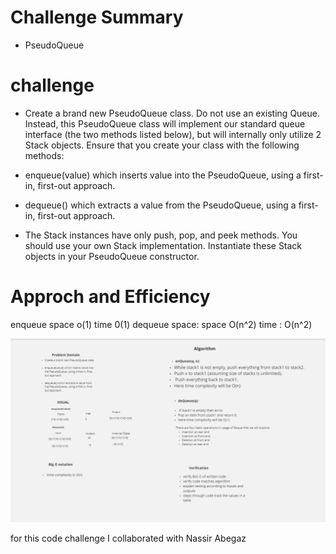 # Challenge Summary
- PseudoQueue

# challenge
- Create a brand new PseudoQueue class. Do not use an existing Queue. Instead, this PseudoQueue class will implement our standard queue interface (the two methods listed below), but will internally only utilize 2 Stack objects. Ensure that you create your class with the following methods:

- enqueue(value) which inserts value into the PseudoQueue, using a first-in, first-out approach.

- dequeue() which extracts a value from the PseudoQueue, using a first-in, first-out approach.

- The Stack instances have only push, pop, and peek methods. You should use your own Stack implementation. Instantiate these Stack objects in your PseudoQueue constructor.

# Approch and Efficiency
enqueue space o(1) time 0(1)
dequeue space: space O(n^2) time : O(n^2)

<!-- embedded whiteboard image -->
![whiteBoard](assets/queue.png)


for this code challenge I collaborated with Nassir Abegaz 